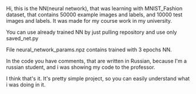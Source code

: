Hi, this is the NN(neural network), that was learning with MNIST_Fashion dataset, that contains 50000 example images and labels, and 10000 test images and labels.
It was made for my course work in my university.

You can use already trained NN by just pulling repository and use only saved_net.py

File neural_network_params.npz contains trained with 3 epochs NN.

In the code you have comments, that are written in Russian, because I'm a russian student, and i was showing my code to the professor.

I think that's it. It's pretty simple project, so you can easily understand what i was doing in it. 
